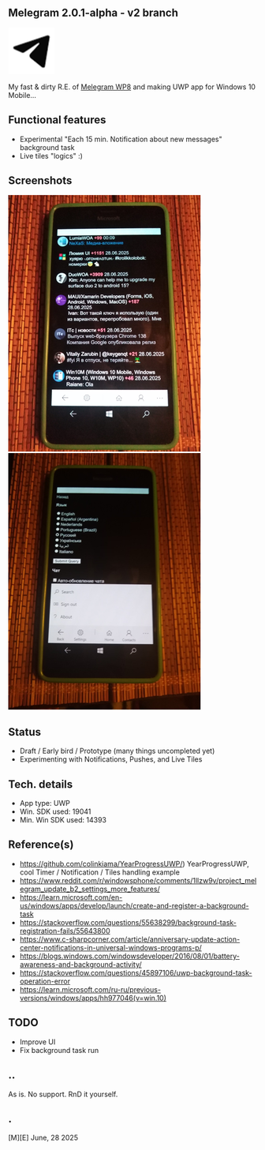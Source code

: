 ## Melegram 2.0.1-alpha - v2 branch

![](/Images/logo.png)

My fast & dirty R.E. of [Melegram WP8](https://www.reddit.com/r/windowsphone/comments/1llzw9v/project_melegram_update_b2_settings_more_features/) and making UWP app for Windows 10 Mobile...


## Functional features
- Experimental "Each 15 min. Notification about new messages" background task
- Live tiles "logics" :)

## Screenshots
![](/Images/sshot01.png)
![](/Images/sshot02.png)

## Status
- Draft / Early bird / Prototype (many things uncompleted yet)
- Experimenting with Notifications, Pushes, and Live Tiles 

## Tech. details
- App type: UWP
- Win. SDK used: 19041
- Min. Win SDK used: 14393

## Reference(s)
- https://github.com/colinkiama/YearProgressUWP/) YearProgressUWP, cool Timer / Notification / Tiles handling example 
- https://www.reddit.com/r/windowsphone/comments/1llzw9v/project_melegram_update_b2_settings_more_features/
- https://learn.microsoft.com/en-us/windows/apps/develop/launch/create-and-register-a-background-task
- https://stackoverflow.com/questions/55638299/background-task-registration-fails/55643800
- https://www.c-sharpcorner.com/article/anniversary-update-action-center-notifications-in-universal-windows-programs-p/ 
- https://blogs.windows.com/windowsdeveloper/2016/08/01/battery-awareness-and-background-activity/
- https://stackoverflow.com/questions/45897106/uwp-background-task-operation-error
- https://learn.microsoft.com/ru-ru/previous-versions/windows/apps/hh977046(v=win.10)


## TODO
- Improve UI
- Fix background task run

## ..
As is. No support. RnD it yourself.

## .
[M][E] June, 28 2025